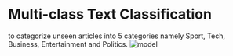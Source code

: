 # Multi-class Text Classification
 to categorize unseen articles into 5 categories namely Sport, Tech, Business, Entertainment and Politics. 
![model](https://user-images.githubusercontent.com/124944787/220280441-4eb3f1d2-567b-4c77-956d-70e21d1c72f9.png)
